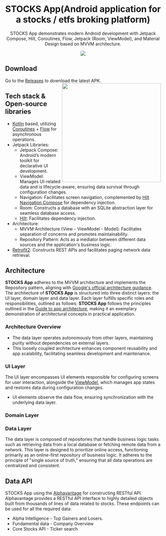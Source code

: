 <h1 align="center">STOCKS App(Android application for a stocks / etfs broking platform)</h1>
<p align="center">  
  STOCKS App demonstrates modern Android development with Jetpack Compose, Hilt, Coroutines, Flow, Jetpack (Room, ViewModel), and Material Design based on MVVM architecture.
</p>
<p align="center">
<img src="previews/screenshot.png"/>
</p>

## Download

Go to the [Releases](https:??) to download the latest APK.
<img src="previews/preview.gif" align="right" width="320"/>

## Tech stack & Open-source libraries

- [Kotlin](https://kotlinlang.org/) based, utilizing [Coroutines](https://github.com/Kotlin/kotlinx.coroutines) + [Flow](https://kotlin.github.io/kotlinx.coroutines/kotlinx-coroutines-core/kotlinx.coroutines.flow/) for asynchronous operations.
- Jetpack Libraries:
  - Jetpack Compose: Android’s modern toolkit for declarative UI development.
  - ViewModel: Manages UI-related data and is lifecycle-aware, ensuring data survival through configuration changes.
  - Navigation: Facilitates screen navigation, complemented by [Hilt Navigation Compose](https://developer.android.com/jetpack/compose/libraries#hilt) for dependency injection.
  - Room: Constructs a database with an SQLite abstraction layer for seamless database access.
  - [Hilt](https://dagger.dev/hilt/): Facilitates dependency injection.
- Architecture:
  - MVVM Architecture (View - ViewModel - Model): Facilitates separation of concerns and promotes maintainability.
  - Repository Pattern: Acts as a mediator between different data sources and the application's business logic.
- [Retrofit2](https://github.com/square/retrofit): Constructs REST APIs and facilitates paging network data retrieval.

## Architecture
**STOCKS App** adheres to the MVVM architecture and implements the Repository pattern, aligning with [Google's official architecture guidance](https://developer.android.com/topic/architecture).
The architecture of **STOCKS App** is structured into three distinct layers: the UI layer, domain layer and data layer. Each layer fulfills specific roles and responsibilities, outlined as follows:
**STOCKS App** follows the principles outlined in the [Guide to app architecture](https://developer.android.com/topic/architecture), making it an exemplary demonstration of architectural concepts in practical application.

### Architecture Overview
- The data layer operates autonomously from other layers, maintaining purity without dependencies on external layers.
- This loosely coupled architecture enhances component reusability and app scalability, facilitating seamless development and maintenance.

### UI Layer
The UI layer encompasses UI elements responsible for configuring screens for user interaction, alongside the [ViewModel](https://developer.android.com/topic/libraries/architecture/viewmodel), which manages app states and restores data during configuration changes.
- UI elements observe the data flow, ensuring synchronization with the underlying data layer.

### Domain Layer

### Data Layer
The data layer is composed of repositories that handle business logic tasks such as retrieving data from a local database or fetching remote data from a network. This layer is designed to prioritize online access, functioning primarily as an online-first repository of business logic. It adheres to the principle of "single source of truth," ensuring that all data operations are centralized and consistent.<br>

## Data API



STOCKS App using the [Alphavantage](https://www.alphavantage.co) for constructing RESTful API.<br>
Alphavantage provides a RESTful API interface to highly detailed objects built from thousands of lines of data related to stocks.
These endpoints can be used for all the required data:
- Alpha Intelligence - Top Gainers and Losers.
- Fundamental data - Company Overview
- Core Stocks API - Ticker search





